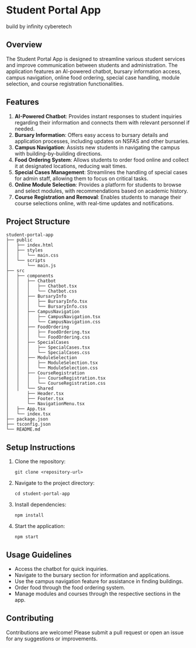 # Student Portal App

build by infinity cyberetech

## Overview
The Student Portal App is designed to streamline various student services and improve communication between students and administration. The application features an AI-powered chatbot, bursary information access, campus navigation, online food ordering, special case handling, module selection, and course registration functionalities.

## Features
1. **AI-Powered Chatbot**: Provides instant responses to student inquiries regarding their information and connects them with relevant personnel if needed.
2. **Bursary Information**: Offers easy access to bursary details and application processes, including updates on NSFAS and other bursaries.
3. **Campus Navigation**: Assists new students in navigating the campus with building-by-building directions.
4. **Food Ordering System**: Allows students to order food online and collect it at designated locations, reducing wait times.
5. **Special Cases Management**: Streamlines the handling of special cases for admin staff, allowing them to focus on critical tasks.
6. **Online Module Selection**: Provides a platform for students to browse and select modules, with recommendations based on academic history.
7. **Course Registration and Removal**: Enables students to manage their course selections online, with real-time updates and notifications.

## Project Structure
```
student-portal-app
├── public
│   ├── index.html
│   ├── styles
│   │   └── main.css
│   └── scripts
│       └── main.js
├── src
│   ├── components
│   │   ├── Chatbot
│   │   │   ├── Chatbot.tsx
│   │   │   └── Chatbot.css
│   │   ├── BursaryInfo
│   │   │   ├── BursaryInfo.tsx
│   │   │   └── BursaryInfo.css
│   │   ├── CampusNavigation
│   │   │   ├── CampusNavigation.tsx
│   │   │   └── CampusNavigation.css
│   │   ├── FoodOrdering
│   │   │   ├── FoodOrdering.tsx
│   │   │   └── FoodOrdering.css
│   │   ├── SpecialCases
│   │   │   ├── SpecialCases.tsx
│   │   │   └── SpecialCases.css
│   │   ├── ModuleSelection
│   │   │   ├── ModuleSelection.tsx
│   │   │   └── ModuleSelection.css
│   │   ├── CourseRegistration
│   │   │   ├── CourseRegistration.tsx
│   │   │   └── CourseRegistration.css
│   │   └── Shared
│       ├── Header.tsx
│       ├── Footer.tsx
│       └── NavigationMenu.tsx
│   ├── App.tsx
│   └── index.tsx
├── package.json
├── tsconfig.json
└── README.md
```

## Setup Instructions
1. Clone the repository:
   ```
   git clone <repository-url>
   ```
2. Navigate to the project directory:
   ```
   cd student-portal-app
   ```
3. Install dependencies:
   ```
   npm install
   ```
4. Start the application:
   ```
   npm start
   ```

## Usage Guidelines
- Access the chatbot for quick inquiries.
- Navigate to the bursary section for information and applications.
- Use the campus navigation feature for assistance in finding buildings.
- Order food through the food ordering system.
- Manage modules and courses through the respective sections in the app.

## Contributing
Contributions are welcome! Please submit a pull request or open an issue for any suggestions or improvements.
